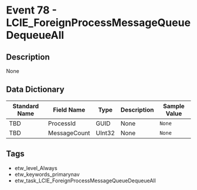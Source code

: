 # Event 78 - LCIE_ForeignProcessMessageQueueDequeueAll

## Description
None

## Data Dictionary
|Standard Name|Field Name|Type|Description|Sample Value|
|---|---|---|---|---|
|TBD|ProcessId|GUID|None|`None`|
|TBD|MessageCount|UInt32|None|`None`|

## Tags
* etw_level_Always
* etw_keywords_primarynav
* etw_task_LCIE_ForeignProcessMessageQueueDequeueAll